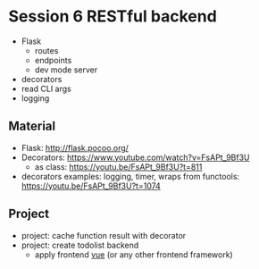 # Session 6 RESTful backend
- Flask
  - routes
  - endpoints
  - dev mode server
- decorators
- read CLI args
- logging


## Material
- Flask: http://flask.pocoo.org/
- Decorators: https://www.youtube.com/watch?v=FsAPt_9Bf3U
  - as class: https://youtu.be/FsAPt_9Bf3U?t=811
- decorators examples: logging, timer, wraps from functools: https://youtu.be/FsAPt_9Bf3U?t=1074

## Project
- project: cache function result with decorator
- project: create todolist backend 
  - apply frontend [vue](https://ru.vuejs.org/v2/examples/todomvc.html) (or any other frontend framework)
